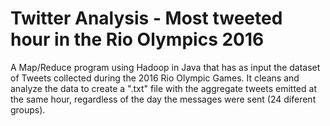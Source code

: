 # Twitter Analysis - Most tweeted hour in the Rio Olympics 2016

A Map/Reduce program using Hadoop in Java that has as input the dataset of Tweets collected during the 2016 Rio Olympic Games. It cleans and analyze the data to create a ".txt" file with the aggregate tweets emitted at the same hour, regardless of the day the messages were sent (24 diferent groups).
